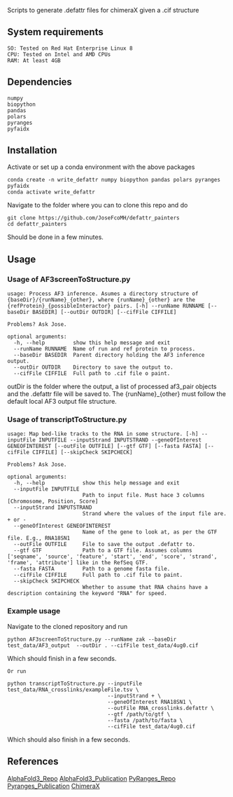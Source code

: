 Scripts to generate .defattr files for chimeraX given a .cif structure

## System requirements
    SO: Tested on Red Hat Enterprise Linux 8
    CPU: Tested on Intel and AMD CPUs
    RAM: At least 4GB

## Dependencies
    numpy
    biopython
    pandas
    polars
    pyranges
    pyfaidx

## Installation
Activate or set up a conda environment with the above packages

    conda create -n write_defattr numpy biopython pandas polars pyranges pyfaidx
    conda activate write_defattr


Navigate to the folder where you can to clone this repo and do

    git clone https://github.com/JoseFcoMH/defattr_painters
    cd defattr_painters


Should be done in a few minutes.    

## Usage

### Usage of AF3screenToStructure.py
    
    usage: Process AF3 inference. Asumes a directory structure of {baseDir}/{runName}_{other}, where {runName}_{other} are the {refProtein}_{possibleInteractor} pairs. [-h] --runName RUNNAME [--baseDir BASEDIR] [--outDir OUTDIR] [--cifFile CIFFILE]
    
    Problems? Ask Jose.
    
    optional arguments:
      -h, --help         show this help message and exit
      --runName RUNNAME  Name of run and ref protein to process.
      --baseDir BASEDIR  Parent directory holding the AF3 inference output.
      --outDir OUTDIR    Directory to save the output to.
      --cifFile CIFFILE  Full path to .cif file o paint.
    

outDir is the folder where the output, a list of processed af3_pair objects and the .defattr file will be saved to.
The {runName}\_{other} must follow the default local AF3 output file structure.

### Usage of transcriptToStructure.py
    
    usage: Map bed-like tracks to the RNA in some structure. [-h] --inputFile INPUTFILE --inputStrand INPUTSTRAND --geneOfInterest GENEOFINTEREST [--outFile OUTFILE] [--gtf GTF] [--fasta FASTA] [--cifFile CIFFILE] [--skipCheck SKIPCHECK]
    
    Problems? Ask Jose.
    
    optional arguments:
      -h, --help            show this help message and exit
      --inputFile INPUTFILE
                            Path to input file. Must hace 3 columns [Chromosome, Position, Score]
      --inputStrand INPUTSTRAND
                            Strand where the values of the input file are. + or -
      --geneOfInterest GENEOFINTEREST
                            Name of the gene to look at, as per the GTF file. E.g., RNA18SN1
      --outFile OUTFILE     File to save the output .defattr to.
      --gtf GTF             Path to a GTF file. Assumes columns ['seqname', 'source', 'feature', 'start', 'end', 'score', 'strand', 'frame', 'attribute'] like in the RefSeq GTF.
      --fasta FASTA         Path to a genome fasta file.
      --cifFile CIFFILE     Full path to .cif file to paint.
      --skipCheck SKIPCHECK
                            Whether to assume that RNA chains have a description containing the keyword "RNA" for speed.


### Example usage
Navigate to the cloned repository and run

    python AF3screenToStructure.py --runName zak --baseDir test_data/AF3_output  --outDir . --cifFile test_data/4ug0.cif

Which should finish in a few seconds. 

    Or run
    
    python transcriptToStructure.py --inputFile test_data/RNA_crosslinks/exampleFile.tsv \
                                    --inputStrand + \
                                    --geneOfInterest RNA18SN1 \
                                    --outFile RNA_crosslinks.defattr \
                                    --gtf /path/to/gtf \
                                    --fasta /path/to/fasta \
                                    --cifFile test_data/4ug0.cif

Which should also finish in a few seconds.

## References

[AlphaFold3_Repo](https://github.com/google-deepmind/alphafold3)
[AlphaFold3_Publication](https://www.nature.com/articles/s41586-024-07487-w)
[PyRanges_Repo](https://github.com/pyranges/pyranges)
[Pyranges_Publication](https://academic.oup.com/bioinformatics/article/36/3/918/5543103)
[ChimeraX](https://onlinelibrary.wiley.com/doi/10.1002/pro.4792)
